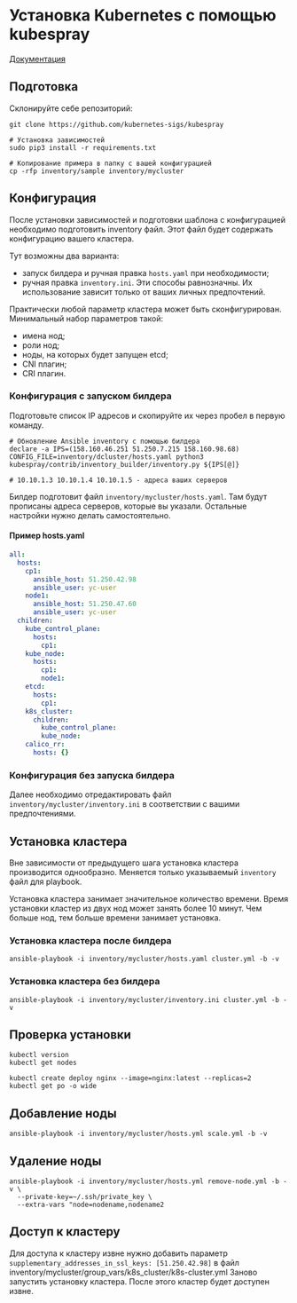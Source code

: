 # Установка Kubernetes с помощью kubespray
[Документация](https://kubespray.io/)

## Подготовка
Склонируйте себе репозиторий:
```shell script
git clone https://github.com/kubernetes-sigs/kubespray
```

```shell script
# Установка зависимостей
sudo pip3 install -r requirements.txt

# Копирование примера в папку с вашей конфигурацией
cp -rfp inventory/sample inventory/mycluster
```

## Конфигурация
После установки зависимостей и подготовки шаблона с конфигурацией необходимо подготовить inventory файл.
Этот файл будет содержать конфигурацию вашего кластера.

Тут возможны два варианта:
- запуск билдера и ручная правка `hosts.yaml` при необходимости;
- ручная правка `inventory.ini`.
Эти способы равнозначны. Их использование зависит только от ваших личных предпочтений.

Практически любой параметр кластера может быть сконфигурирован.
Минимальный набор параметров такой:
- имена нод;
- роли нод;
- ноды, на которых будет запущен etcd;
- CNI плагин;
- CRI плагин.

### Конфигурация с запуском билдера
Подготовьте список IP адресов и скопируйте их через пробел в первую команду.  
```shell script
# Обновление Ansible inventory с помощью билдера 
declare -a IPS=(158.160.46.251 51.250.7.215 158.160.98.68)
CONFIG_FILE=inventory/dcluster/hosts.yaml python3 kubespray/contrib/inventory_builder/inventory.py ${IPS[@]}

# 10.10.1.3 10.10.1.4 10.10.1.5 - адреса ваших серверов
```
Билдер подготовит файл `inventory/mycluster/hosts.yaml`. Там будут прописаны адреса серверов, которые вы указали.
Остальные настройки нужно делать самостоятельно.

#### Пример hosts.yaml
```yaml
all:
  hosts:
    cp1:
      ansible_host: 51.250.42.98
      ansible_user: yc-user
    node1:
      ansible_host: 51.250.47.60
      ansible_user: yc-user
  children:
    kube_control_plane:
      hosts:
        cp1:
    kube_node:
      hosts:
        cp1:
        node1:
    etcd:
      hosts:
        cp1:
    k8s_cluster:
      children:
        kube_control_plane:
        kube_node:
    calico_rr:
      hosts: {}
```

### Конфигурация без запуска билдера 
Далее необходимо отредактировать файл `inventory/mycluster/inventory.ini` в соответствии с вашими предпочтениями.

## Установка кластера
Вне зависимости от предыдущего шага установка кластера производится однообразно.
Меняется только указываемый `inventory` файл для playbook.

Установка кластера занимает значительное количество времени.
Время установки кластер из двух нод может занять более 10 минут.
Чем больше нод, тем больше времени занимает установка.

### Установка кластера после билдера 
```shell script
ansible-playbook -i inventory/mycluster/hosts.yaml cluster.yml -b -v
```

### Установка кластера без билдера 
```shell script
ansible-playbook -i inventory/mycluster/inventory.ini cluster.yml -b -v
```

## Проверка установки
```shell script
kubectl version
kubectl get nodes

kubectl create deploy nginx --image=nginx:latest --replicas=2
kubectl get po -o wide
```

## Добавление ноды
```shell script
ansible-playbook -i inventory/mycluster/hosts.yml scale.yml -b -v
```

## Удаление ноды
```shell script
ansible-playbook -i inventory/mycluster/hosts.yml remove-node.yml -b -v \
  --private-key=~/.ssh/private_key \
  --extra-vars "node=nodename,nodename2
```

## Доступ к кластеру
Для доступа к кластеру извне нужно добавить параметр
`supplementary_addresses_in_ssl_keys: [51.250.42.98]` в файл inventory/mycluster/group_vars/k8s_cluster/k8s-cluster.yml
Заново запустить установку кластера.
После этого кластер будет доступен извне.
